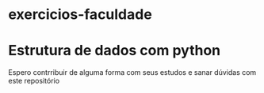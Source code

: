# exercicios-faculdade
<h1>Estrutura de dados com python</h1>
<p>Espero contrribuir de alguma forma com seus estudos e sanar dúvidas com este repositório</p>

